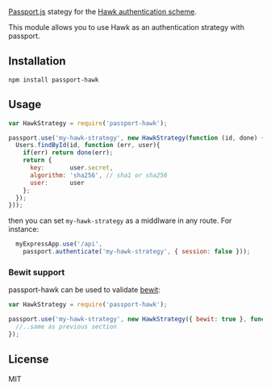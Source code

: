 [Passport.js](http://passportjs.org/) stategy for the [Hawk authentication scheme](https://github.com/hueniverse/hawk).

This module allows you to use Hawk as an authentication strategy with passport.

## Installation

	npm install passport-hawk

## Usage

~~~javascript
var HawkStrategy = require('passport-hawk');

passport.use('my-hawk-strategy', new HawkStrategy(function (id, done) {
  Users.findById(id, function (err, user){
    if(err) return done(err);
    return {
      key: 		 user.secret,
      algorithm: 'sha256', // sha1 or sha256
      user:		 user
	};
  });
}));
~~~

then you can set ```my-hawk-strategy``` as a middlware in any route. For instance:

~~~javascript
  myExpressApp.use('/api', 
  	passport.authenticate('my-hawk-strategy', { session: false }));
~~~


### Bewit support

passport-hawk can be used to validate [bewit](https://github.com/hueniverse/hawk#bewit-usage-example):

~~~javascript
var HawkStrategy = require('passport-hawk');

passport.use('my-hawk-strategy', new HawkStrategy({ bewit: true }, function (id, done) {
  //..same as previous section
});
~~~

## License

MIT